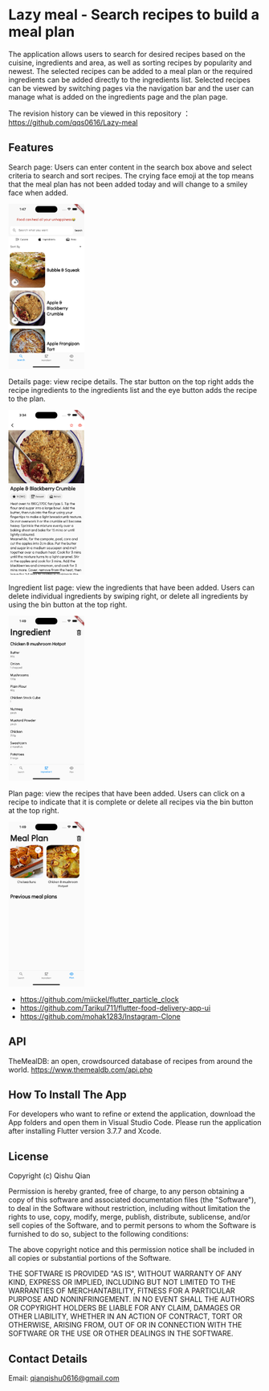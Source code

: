 # Lazy meal - Search recipes to build a meal plan

The application allows users to search for desired recipes based on the cuisine, ingredients and area, as well as sorting recipes by popularity and newest. The selected recipes can be added to a meal plan or the required ingredients can be added directly to the ingredients list. Selected recipes can be viewed by switching pages via the navigation bar and the user can manage what is added on the ingredients page and the plan page.

The revision history can be viewed in this repository ：https://github.com/qqs0616/Lazy-meal

## Features 
Search page: Users can enter content in the search box above and select criteria to search and sort recipes.
The crying face emoji at the top means that the meal plan has not been added today and will change to a smiley face when added.

<img src="Image/Search.png" width="30%">

Details page: view recipe details. 
The star button on the top right adds the recipe ingredients to the ingredients list and the eye button adds the recipe to the plan.

<img src="Image/detail page.png" width="30%">

Ingredient list page: view the ingredients that have been added. 
Users can delete individual ingredients by swiping right, or delete all ingredients by using the bin button at the top right.

<img src="Image/Ingredient.png" width="30%">

Plan page: view the recipes that have been added. 
Users can click on a recipe to indicate that it is complete or delete all recipes via the bin button at the top right.

<img src="Image/Plan.png" width="30%">


- https://github.com/miickel/flutter_particle_clock
- https://github.com/Tarikul711/flutter-food-delivery-app-ui    
- https://github.com/mohak1283/Instagram-Clone

## API
TheMealDB: an open, crowdsourced database of recipes from around the world.
https://www.themealdb.com/api.php

## How To Install The App
For developers who want to refine or extend the application, download the App folders and open them in Visual Studio Code.
Please run the application after installing Flutter version 3.7.7 and Xcode.

## License
Copyright (c) Qishu Qian

Permission is hereby granted, free of charge, to any person obtaining a copy of this software and associated documentation files (the "Software"), to deal in the Software without restriction, including without limitation the rights to use, copy, modify, merge, publish, distribute, sublicense, and/or sell copies of the Software, and to permit persons to whom the Software is furnished to do so, subject to the following conditions:

The above copyright notice and this permission notice shall be included in all copies or substantial portions of the Software.

THE SOFTWARE IS PROVIDED "AS IS", WITHOUT WARRANTY OF ANY KIND, EXPRESS OR IMPLIED, INCLUDING BUT NOT LIMITED TO THE WARRANTIES OF MERCHANTABILITY, FITNESS FOR A PARTICULAR PURPOSE AND NONINFRINGEMENT. IN NO EVENT SHALL THE AUTHORS OR COPYRIGHT HOLDERS BE LIABLE FOR ANY CLAIM, DAMAGES OR OTHER LIABILITY, WHETHER IN AN ACTION OF CONTRACT, TORT OR OTHERWISE, ARISING FROM, OUT OF OR IN CONNECTION WITH THE SOFTWARE OR THE USE OR OTHER DEALINGS IN THE SOFTWARE.

## Contact Details
Email: qianqishu0616@gmail.com

